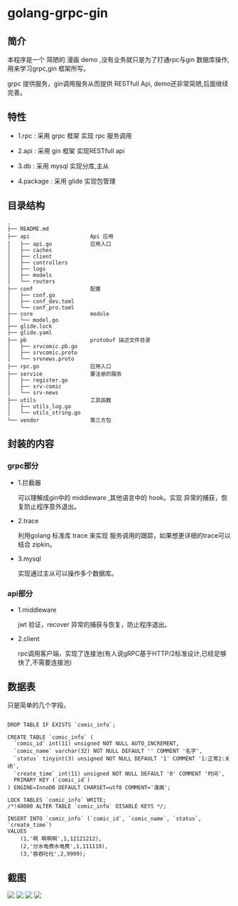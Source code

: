 # golang-grpc-gin

## 简介

本程序是一个 简陋的 漫画 demo ,没有业务就只是为了打通rpc与gin 数据库操作,用来学习grpc,gin 框架所写。

grpc 提供服务，gin调用服务从而提供 RESTfull Api, demo还非常简陋,后面继续完善。


## 特性

- 1.rpc : 采用 grpc 框架 实现 rpc 服务调用

- 2.api : 采用 gin 框架 实现RESTfull api

- 3.db  : 采用 mysql 实现分库,主从

- 4.package : 采用 glide  实现包管理


## 目录结构

```
.
├── README.md
├── api                   Api 应用
│   ├── api.go            应用入口
│   ├── caches
│   ├── client
│   ├── controllers
│   ├── logs
│   ├── models
│   └── routers
├── conf                  配置
│   ├── conf.go
│   ├── conf_dev.toml
│   └── conf_pro.toml
├── core                  module
│   └── model.go
├── glide.lock
├── glide.yaml
├── pb                    protobuf 描述文件目录
│   ├── srvcomic.pb.go
│   ├── srvcomic.proto
│   └── srvnews.proto
├── rpc.go                应用入口
├── service               要注册的服务
│   ├── register.go
│   ├── srv-comic
│   └── srv-news
├── utils                 工具函数
│   ├── utils_log.go
│   └── utils_string.go
└── vendor                第三方包
```

## 封装的内容

### grpc部分 

- 1.拦截器 

   可以理解成gin中的 middleware ,其他语言中的 hook。实现 异常的捕获，恢复防止程序意外退出。
   
- 2.trace

   利用golang 标准库 trace 来实现 服务调用的跟踪，如果想更详细的trace可以结合 zipkin。
   
- 3.mysql

   实现通过主从可以操作多个数据库。
   

### api部分

- 1.middleware

  jwt 验证，recover 异常的捕获与恢复，防止程序退出。
  
- 2.client

  rpc调用客户端，实现了连接池(有人说gRPC基于HTTP/2标准设计,已经足够快了,不需要连接池)
  
  
## 数据表

只是简单的几个字段。

```

DROP TABLE IF EXISTS `comic_info`;

CREATE TABLE `comic_info` (
  `comic_id` int(11) unsigned NOT NULL AUTO_INCREMENT,
  `comic_name` varchar(32) NOT NULL DEFAULT '' COMMENT '名字',
  `status` tinyint(3) unsigned NOT NULL DEFAULT '1' COMMENT '1:正常2:关闭',
  `create_time` int(11) unsigned NOT NULL DEFAULT '0' COMMENT '时间',
  PRIMARY KEY (`comic_id`)
) ENGINE=InnoDB DEFAULT CHARSET=utf8 COMMENT='漫画';

LOCK TABLES `comic_info` WRITE;
/*!40000 ALTER TABLE `comic_info` DISABLE KEYS */;

INSERT INTO `comic_info` (`comic_id`, `comic_name`, `status`, `create_time`)
VALUES
	(1,'啊 啊啊啊',1,12121212),
	(2,'分水电费水电费',1,111110),
	(3,'吞吞吐吐',2,9999);

```

## 截图

![](http://static.golangtab.com/images/2018-03/WX20180318-170345@2x.png)
![](http://static.golangtab.com/images/2018-03/WX20180318-170432@2x.png)
![](http://static.golangtab.com/images/2018-03/WX20180318-170524@2x.png)
![](http://static.golangtab.com/images/2018-03/WX20180318-170611@2x.png)
   


